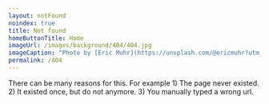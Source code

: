 ```yaml
---
layout: notFound
noindex: true
title: Not found
homeButtonTitle: Home
imageUrl: /images/background/404/404.jpg
imageCaption: "Photo by [Eric Muhr](https://unsplash.com/@ericmuhr?utm_source=unsplash&utm_medium=referral&utm_content=creditCopyText) on [Unsplash](https://unsplash.com/search/photos/developer-nature?utm_source=unsplash&utm_medium=referral&utm_content=creditCopyText)"
permalink: /404
---
```


There can be many reasons for this. For example 1) The page never existed. 2) It existed once, but do not anymore. 3) You manually typed a wrong url.